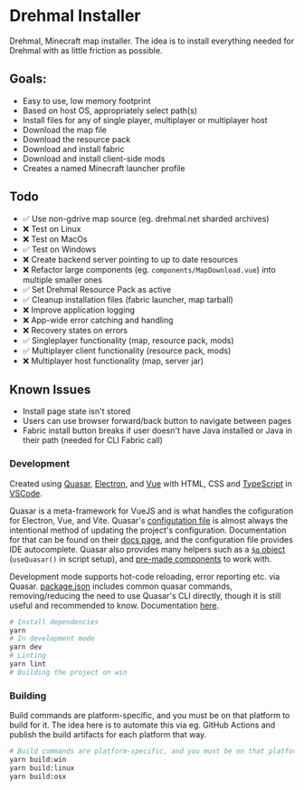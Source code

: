 # Drehmal Installer

Drehmal, Minecraft map installer. The idea is to install everything needed for Drehmal with as little friction as possible.

## Goals:

- Easy to use, low memory footprint
- Based on host OS, appropriately select path(s)
- Install files for any of single player, multiplayer or multiplayer host
- Download the map file
- Download the resource pack
- Download and install fabric
- Download and install client-side mods
- Creates a named Minecraft launcher profile

## Todo

- ✅ Use non-gdrive map source (eg. drehmal.net sharded archives)
- ❌ Test on Linux
- ❌ Test on MacOs
- ✅ Test on Windows
- ❌ Create backend server pointing to up to date resources
- ❌ Refactor large components (eg. `components/MapDownload.vue`) into multiple smaller ones
- ✅ Set Drehmal Resource Pack as active
- ✅ Cleanup installation files (fabric launcher, map tarball)
- ❌ Improve application logging
- ❌ App-wide error catching and handling
- ❌ Recovery states on errors
- ✅ Singleplayer functionality (map, resource pack, mods)
- ✅ Multiplayer client functionality (resource pack, mods)
- ❌ Multiplayer host functionality (map, server jar)

## Known Issues

- Install page state isn't stored
- Users can use browser forward/back button to navigate between pages
- Fabric install button breaks if user doesn't have Java installed or Java in their path (needed for CLI Fabric call)

### Development

Created using [Quasar](https://quasar.dev/), [Electron](https://www.electronjs.org/), and [Vue](https://vuejs.org/) with HTML, CSS and [TypeScript](https://www.typescriptlang.org/) in [VSCode](https://code.visualstudio.com/).

Quasar is a meta-framework for VueJS and is what handles the cofiguration for Electron, Vue, and Vite. Quasar's [configutation file](./quasar.config.js) is almost always the intentional method of updating the project's configuration. Documentation for that can be found on their [docs page](https://quasar.dev/quasar-cli-vite/quasar-config-file), and the configuration file provides IDE autocomplete. Quasar also provides many helpers such as a [`$q` object](https://quasar.dev/options/the-q-object/) (`useQuasar()` in script setup), and [pre-made components](https://quasar.dev/vue-components/ajax-bar) to work with.

Development mode supports hot-code reloading, error reporting etc. via Quasar. [package.json](./package.json) includes common quasar commands, removing/reducing the need to use Quasar's CLI directly, though it is still useful and recommended to know. Documentation [here](https://quasar.dev/quasar-cli-vite/commands-list).

```bash
# Install dependencies
yarn
# In development mode
yarn dev
# Linting
yarn lint
# Building the project on win
```

### Building

Build commands are platform-specific, and you must be on that platform to build for it. The idea here is to automate this via eg. GitHub Actions and publish the build artifacts for each platform that way.

```bash
# Build commands are platform-specific, and you must be on that platform to build for it
yarn build:win
yarn build:linux
yarn build:osx
```
